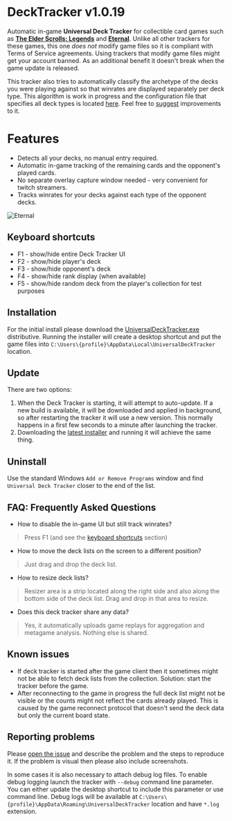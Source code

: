 # DeckTracker v1.0.19
Automatic in-game **Universal Deck Tracker** for collectible card games such as [**The Elder Scrolls: Legends**](https://legends.bethesda.net) and [**Eternal**](https://www.eternalcardgame.com/). Unlike all other trackers for these games, this one *does not* modify game files so it is compliant with Terms of Service agreements. Using trackers that modify game files might get your account banned. As an additional benefit it doesn't break when the game update is released.

This tracker also tries to automatically classify the archetype of the decks you were playing against so that winrates are displayed separately per deck type. This algorithm is work in progress and the configuration file that specifies all deck types is located [here](decktypes.txt). Feel free to [suggest](https://github.com/extesy/DeckTracker/issues) improvements to it.

# Features
* Detects all your decks, no manual entry required.
* Automatic in-game tracking of the remaining cards and the opponent's played cards.
* No separate overlay capture window needed - very convenient for twitch streamers.
* Tracks winrates for your decks against each type of the opponent decks.

![Eternal](https://cloud.githubusercontent.com/assets/65872/25882677/268bfb26-34fa-11e7-817b-dc0add4c3b4a.jpg)

## Keyboard shortcuts
* F1 - show/hide entire Deck Tracker UI
* F2 - show/hide player's deck
* F3 - show/hide opponent's deck
* F4 - show/hide rank display (when available)
* F5 - show/hide random deck from the player's collection for test purposes

## Installation
For the initial install please download the [UniversalDeckTracker.exe](https://github.com/extesy/DeckTracker/releases/latest) distributive. Running the installer will create a desktop shortcut and put the game files into `C:\Users\{profile}\AppData\Local\UniversalDeckTracker` location.

## Update
There are two options:
1. When the Deck Tracker is starting, it will attempt to auto-update. If a new build is available, it will be downloaded and applied in background, so after restarting the tracker it will use a new version. This normally happens in a first few seconds to a minute after launching the tracker.
2. Downloading the [latest installer](https://github.com/extesy/DeckTracker/releases/latest) and running it will achieve the same thing.

## Uninstall
Use the standard Windows `Add or Remove Programs` window and find `Universal Deck Tracker` closer to the end of the list.

## FAQ: Frequently Asked Questions
* How to disable the in-game UI but still track winrates?
> Press F1 (and see the [keyboard shortcuts](#keyboard-shortcuts) section)
* How to move the deck lists on the screen to a different position?
> Just drag and drop the deck list.
* How to resize deck lists?
> Resizer area is a strip located along the right side and also along the bottom side of the deck list. Drag and drop in that area to resize.
* Does this deck tracker share any data?
> Yes, it automatically uploads game replays for aggregation and metagame analysis. Nothing else is shared.

## Known issues
* If deck tracker is started after the game client then it sometimes might not be able to fetch deck lists from the collection. Solution: start the tracker before the game.
* After reconnecting to the game in progress the full deck list might not be visible or the counts might not reflect the cards already played. This is caused by the game reconnect protocol that doesn't send the deck data but only the current board state.

## Reporting problems
Please [open the issue](https://github.com/extesy/DeckTracker/issues) and describe the problem and the steps to reproduce it. If the problem is visual then please also include screenshots.

In some cases it is also necessary to attach debug log files. To enable debug logging launch the tracker with `--debug` command line parameter. You can either update the desktop shortcut to include this parameter or use command line. Debug logs will be available at `C:\Users\{profile}\AppData\Roaming\UniversalDeckTracker` location and have `*.log` extension.
